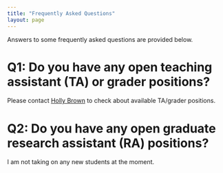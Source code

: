 ```yaml
---
title: "Frequently Asked Questions"
layout: page
---
```


Answers to some frequently asked questions are provided below.

# Q1: Do you have any open teaching assistant (TA) or grader positions?

Please contact [Holly Brown](https://infosci.arizona.edu/person/holly-brown) to check about available TA/grader positions.

# Q2: Do you have any open graduate research assistant (RA) positions?

I am not taking on any new students at the moment.

